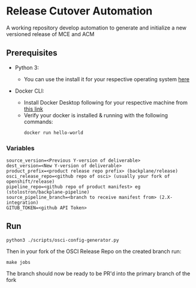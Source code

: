 # Release Cutover Automation

A working repository develop automation to generate and initialize a new versioned release of MCE and ACM

## Prerequisites

- Python 3:
  - You can use the install it for your respective operating system [here](https://realpython.com/installing-python/)

- Docker CLI:
  - Install Docker Desktop following for your respective machine from [this link](https://docs.docker.com/engine/install/#desktop)
  - Verify your docker is installed & running with the following commands:
    ```bash
    docker run hello-world
    ```

### Variables
```
source_version=<Previous Y-version of deliverable>
dest_version=<New Y-version of deliverable>
product_prefix=<product release repo prefix> (backplane/release)
osci_release_repo=<github repo of osci> (usually your fork of openshift/release)
pipeline_repo=<github repo of product manifest> eg (stolostron/backplane-pipeline)
source_pipeline_branch=<branch to receive manifest from> (2.X-integration)
GITUB_TOKEN=<github API Token>
```

## Run

```
python3 ./scripts/osci-config-generator.py
```

Then in your fork of the OSCI Release Repo on the created branch run:

```
make jobs
```

The branch should now be ready to be PR'd into the primary branch of the fork
  
